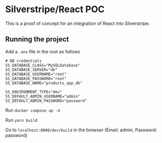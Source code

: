 # Silverstripe/React POC
This is a proof of concept for an integration of React into Silverstripe.

## Running the project
Add a `.env` file in the root as follows

```
# DB credentials
SS_DATABASE_CLASS="MySQLDatabase"
SS_DATABASE_SERVER="db"
SS_DATABASE_USERNAME="root"
SS_DATABASE_PASSWORD="root"
SS_DATABASE_NAME="products_app_db"

SS_ENVIRONMENT_TYPE="dev"
SS_DEFAULT_ADMIN_USERNAME="admin"
SS_DEFAULT_ADMIN_PASSWORD="password"
```

Run `docker compose up -d` 

Run `yarn build`

Go to `localhost:8000/dev/build` in the browser (Email: admin, Password: password)


